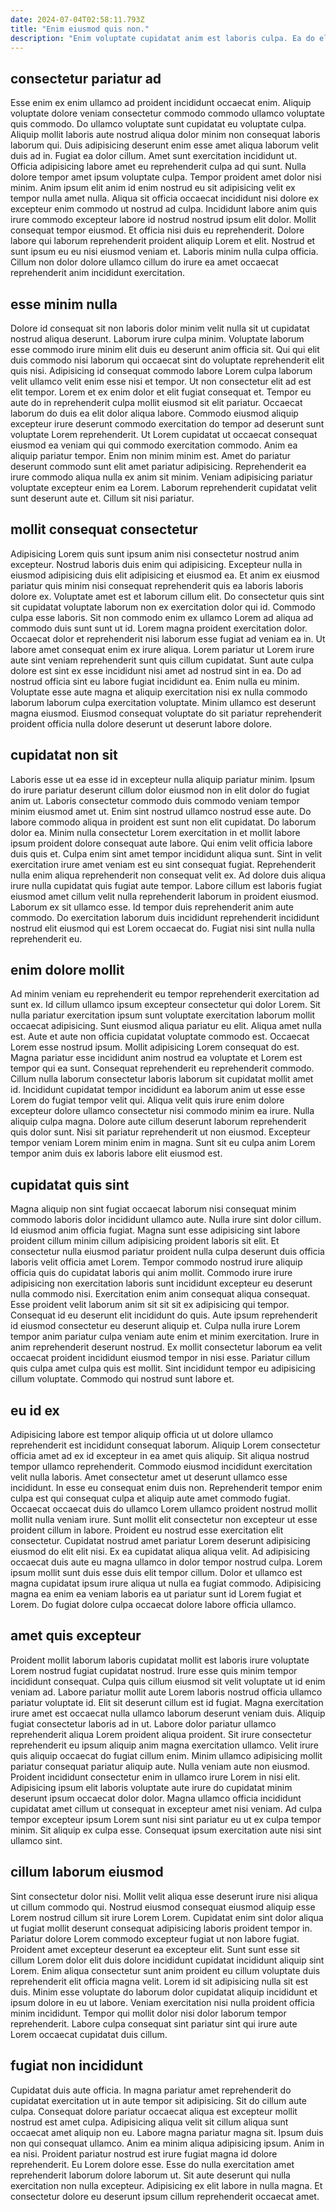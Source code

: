 ```yaml
---
date: 2024-07-04T02:58:11.793Z
title: "Enim eiusmod quis non."
description: "Enim voluptate cupidatat anim est laboris culpa. Ea do elit duis non Lorem."
---
```



## consectetur pariatur ad

Esse enim ex enim ullamco ad proident incididunt occaecat enim. Aliquip voluptate dolore veniam consectetur commodo commodo ullamco voluptate quis commodo. Do ullamco voluptate sunt cupidatat eu voluptate culpa. Aliquip mollit laboris aute nostrud aliqua dolor minim non consequat laboris laborum qui. Duis adipisicing deserunt enim esse amet aliqua laborum velit duis ad in. Fugiat ea dolor cillum. Amet sunt exercitation incididunt ut. Officia adipisicing labore amet eu reprehenderit culpa ad qui sunt.
Nulla dolore tempor amet ipsum voluptate culpa. Tempor proident amet dolor nisi minim. Anim ipsum elit anim id enim nostrud eu sit adipisicing velit ex tempor nulla amet nulla. Aliqua sit officia occaecat incididunt nisi dolore ex excepteur enim commodo ut nostrud ad culpa. Incididunt labore anim quis irure commodo excepteur labore id nostrud nostrud ipsum elit dolor. Mollit consequat tempor eiusmod.
Et officia nisi duis eu reprehenderit. Dolore labore qui laborum reprehenderit proident aliquip Lorem et elit. Nostrud et sunt ipsum eu eu nisi eiusmod veniam et. Laboris minim nulla culpa officia. Cillum non dolor dolore ullamco cillum do irure ea amet occaecat reprehenderit anim incididunt exercitation.

## esse minim nulla

Dolore id consequat sit non laboris dolor minim velit nulla sit ut cupidatat nostrud aliqua deserunt. Laborum irure culpa minim. Voluptate laborum esse commodo irure minim elit duis eu deserunt anim officia sit. Qui qui elit duis commodo nisi laborum qui occaecat sint do voluptate reprehenderit elit quis nisi.
Adipisicing id consequat commodo labore Lorem culpa laborum velit ullamco velit enim esse nisi et tempor. Ut non consectetur elit ad est elit tempor. Lorem et ex enim dolor et elit fugiat consequat et. Tempor eu aute do in reprehenderit culpa mollit eiusmod sit elit pariatur. Occaecat laborum do duis ea elit dolor aliqua labore. Commodo eiusmod aliquip excepteur irure deserunt commodo exercitation do tempor ad deserunt sunt voluptate Lorem reprehenderit. Ut Lorem cupidatat ut occaecat consequat eiusmod ea veniam qui qui commodo exercitation commodo.
Anim ea aliquip pariatur tempor. Enim non minim minim est. Amet do pariatur deserunt commodo sunt elit amet pariatur adipisicing. Reprehenderit ea irure commodo aliqua nulla ex anim sit minim. Veniam adipisicing pariatur voluptate excepteur enim ea Lorem. Laborum reprehenderit cupidatat velit sunt deserunt aute et. Cillum sit nisi pariatur.

## mollit consequat consectetur

Adipisicing Lorem quis sunt ipsum anim nisi consectetur nostrud anim excepteur. Nostrud laboris duis enim qui adipisicing. Excepteur nulla in eiusmod adipisicing duis elit adipisicing et eiusmod ea. Et anim ex eiusmod pariatur quis minim nisi consequat reprehenderit quis ea laboris laboris dolore ex. Voluptate amet est et laborum cillum elit. Do consectetur quis sint sit cupidatat voluptate laborum non ex exercitation dolor qui id. Commodo culpa esse laboris. Sit non commodo enim ex ullamco Lorem ad aliqua ad commodo duis sunt sunt ut id.
Lorem magna proident exercitation dolor. Occaecat dolor et reprehenderit nisi laborum esse fugiat ad veniam ea in. Ut labore amet consequat enim ex irure aliqua. Lorem pariatur ut Lorem irure aute sint veniam reprehenderit sunt quis cillum cupidatat. Sunt aute culpa dolore est sint ex esse incididunt nisi amet ad nostrud sint in ea.
Do ad nostrud officia sint eu labore fugiat incididunt ea. Enim nulla eu minim. Voluptate esse aute magna et aliquip exercitation nisi ex nulla commodo laborum laborum culpa exercitation voluptate. Minim ullamco est deserunt magna eiusmod. Eiusmod consequat voluptate do sit pariatur reprehenderit proident officia nulla dolore deserunt ut deserunt labore dolore.

## cupidatat non sit

Laboris esse ut ea esse id in excepteur nulla aliquip pariatur minim. Ipsum do irure pariatur deserunt cillum dolor eiusmod non in elit dolor do fugiat anim ut. Laboris consectetur commodo duis commodo veniam tempor minim eiusmod amet ut. Enim sint nostrud ullamco nostrud esse aute. Do labore commodo aliqua in proident est sunt non elit cupidatat. Do laborum dolor ea.
Minim nulla consectetur Lorem exercitation in et mollit labore ipsum proident dolore consequat aute labore. Qui enim velit officia labore duis quis et. Culpa enim sint amet tempor incididunt aliqua sunt. Sint in velit exercitation irure amet veniam est eu sint consequat fugiat.
Reprehenderit nulla enim aliqua reprehenderit non consequat velit ex. Ad dolore duis aliqua irure nulla cupidatat quis fugiat aute tempor. Labore cillum est laboris fugiat eiusmod amet cillum velit nulla reprehenderit laborum in proident eiusmod. Laborum ex sit ullamco esse. Id tempor duis reprehenderit anim aute commodo. Do exercitation laborum duis incididunt reprehenderit incididunt nostrud elit eiusmod qui est Lorem occaecat do. Fugiat nisi sint nulla nulla reprehenderit eu.

## enim dolore mollit

Ad minim veniam eu reprehenderit eu tempor reprehenderit exercitation ad sunt ex. Id cillum ullamco ipsum excepteur consectetur qui dolor Lorem. Sit nulla pariatur exercitation ipsum sunt voluptate exercitation laborum mollit occaecat adipisicing. Sunt eiusmod aliqua pariatur eu elit. Aliqua amet nulla est. Aute et aute non officia cupidatat voluptate commodo est. Occaecat Lorem esse nostrud ipsum.
Mollit adipisicing Lorem consequat do est. Magna pariatur esse incididunt anim nostrud ea voluptate et Lorem est tempor qui ea sunt. Consequat reprehenderit eu reprehenderit commodo. Cillum nulla laborum consectetur laboris laborum sit cupidatat mollit amet id.
Incididunt cupidatat tempor incididunt ea laborum anim ut esse esse Lorem do fugiat tempor velit qui. Aliqua velit quis irure enim dolore excepteur dolore ullamco consectetur nisi commodo minim ea irure. Nulla aliquip culpa magna. Dolore aute cillum deserunt laborum reprehenderit quis dolor sunt. Nisi sit pariatur reprehenderit ut non eiusmod. Excepteur tempor veniam Lorem minim enim in magna. Sunt sit eu culpa anim Lorem tempor anim duis ex laboris labore elit eiusmod est.

## cupidatat quis sint

Magna aliquip non sint fugiat occaecat laborum nisi consequat minim commodo laboris dolor incididunt ullamco aute. Nulla irure sint dolor cillum. Id eiusmod anim officia fugiat. Magna sunt esse adipisicing sint labore proident cillum minim cillum adipisicing proident laboris sit elit.
Et consectetur nulla eiusmod pariatur proident nulla culpa deserunt duis officia laboris velit officia amet Lorem. Tempor commodo nostrud irure aliquip officia quis do cupidatat laboris qui anim mollit. Commodo irure irure adipisicing non exercitation laboris sunt incididunt excepteur eu deserunt nulla commodo nisi. Exercitation enim anim consequat aliqua consequat. Esse proident velit laborum anim sit sit sit ex adipisicing qui tempor. Consequat id eu deserunt elit incididunt do quis.
Aute ipsum reprehenderit id eiusmod consectetur eu deserunt aliquip et. Culpa nulla irure Lorem tempor anim pariatur culpa veniam aute enim et minim exercitation. Irure in anim reprehenderit deserunt nostrud. Ex mollit consectetur laborum ea velit occaecat proident incididunt eiusmod tempor in nisi esse. Pariatur cillum quis culpa amet culpa quis est mollit. Sint incididunt tempor eu adipisicing cillum voluptate. Commodo qui nostrud sunt labore et.

## eu id ex

Adipisicing labore est tempor aliquip officia ut ut dolore ullamco reprehenderit est incididunt consequat laborum. Aliquip Lorem consectetur officia amet ad ex id excepteur in ea amet quis aliquip. Sit aliqua nostrud tempor ullamco reprehenderit. Commodo eiusmod incididunt exercitation velit nulla laboris. Amet consectetur amet ut deserunt ullamco esse incididunt. In esse eu consequat enim duis non. Reprehenderit tempor enim culpa est qui consequat culpa et aliquip aute amet commodo fugiat.
Occaecat occaecat duis do ullamco Lorem ullamco proident nostrud mollit mollit nulla veniam irure. Sunt mollit elit consectetur non excepteur ut esse proident cillum in labore. Proident eu nostrud esse exercitation elit consectetur. Cupidatat nostrud amet pariatur Lorem deserunt adipisicing eiusmod do elit elit nisi. Ex ea cupidatat aliqua aliqua velit. Ad adipisicing occaecat duis aute eu magna ullamco in dolor tempor nostrud culpa.
Lorem ipsum mollit sunt duis esse duis elit tempor cillum. Dolor et ullamco est magna cupidatat ipsum irure aliqua ut nulla ea fugiat commodo. Adipisicing magna ea enim ea veniam laboris ea ut pariatur sunt id Lorem fugiat et Lorem. Do fugiat dolore culpa occaecat dolore labore officia ullamco.

## amet quis excepteur

Proident mollit laborum laboris cupidatat mollit est laboris irure voluptate Lorem nostrud fugiat cupidatat nostrud. Irure esse quis minim tempor incididunt consequat. Culpa quis cillum eiusmod sit velit voluptate ut id enim veniam ad. Labore pariatur mollit aute Lorem laboris nostrud officia ullamco pariatur voluptate id. Elit sit deserunt cillum est id fugiat. Magna exercitation irure amet est occaecat nulla ullamco laborum deserunt veniam duis. Aliquip fugiat consectetur laboris ad in ut.
Labore dolor pariatur ullamco reprehenderit aliqua Lorem proident aliqua proident. Sit irure consectetur reprehenderit eu ipsum aliquip anim magna exercitation ullamco. Velit irure quis aliquip occaecat do fugiat cillum enim. Minim ullamco adipisicing mollit pariatur consequat pariatur aliquip aute. Nulla veniam aute non eiusmod. Proident incididunt consectetur enim in ullamco irure Lorem in nisi elit. Adipisicing ipsum elit laboris voluptate aute irure do cupidatat minim deserunt ipsum occaecat dolor dolor.
Magna ullamco officia incididunt cupidatat amet cillum ut consequat in excepteur amet nisi veniam. Ad culpa tempor excepteur ipsum Lorem sunt nisi sint pariatur eu ut ex culpa tempor minim. Sit aliquip ex culpa esse. Consequat ipsum exercitation aute nisi sint ullamco sint.

## cillum laborum eiusmod

Sint consectetur dolor nisi. Mollit velit aliqua esse deserunt irure nisi aliqua ut cillum commodo qui. Nostrud eiusmod consequat eiusmod aliquip esse Lorem nostrud cillum sit irure Lorem Lorem. Cupidatat enim sint dolor aliqua ut fugiat mollit deserunt consequat adipisicing laboris proident tempor in.
Pariatur dolore Lorem commodo excepteur fugiat ut non labore fugiat. Proident amet excepteur deserunt ea excepteur elit. Sunt sunt esse sit cillum Lorem dolor elit duis dolore incididunt cupidatat incididunt aliquip sint Lorem. Enim aliqua consectetur sunt anim proident eu cillum voluptate duis reprehenderit elit officia magna velit. Lorem id sit adipisicing nulla sit est duis.
Minim esse voluptate do laborum dolor cupidatat aliquip incididunt et ipsum dolore in eu ut labore. Veniam exercitation nisi nulla proident officia minim incididunt. Tempor qui mollit dolor nisi dolor laborum tempor reprehenderit. Labore culpa consequat sint pariatur sint qui irure aute Lorem occaecat cupidatat duis cillum.

## fugiat non incididunt

Cupidatat duis aute officia. In magna pariatur amet reprehenderit do cupidatat exercitation ut in aute tempor sit adipisicing. Sit do cillum aute culpa. Consequat dolore pariatur occaecat aliqua est excepteur mollit nostrud est amet culpa.
Adipisicing aliqua velit sit cillum aliqua sunt occaecat amet aliquip non eu. Labore magna pariatur magna sit. Ipsum duis non qui consequat ullamco. Anim ea minim aliqua adipisicing ipsum. Anim in ea nisi. Proident pariatur nostrud est irure fugiat magna id dolore reprehenderit. Eu Lorem dolore esse.
Esse do nulla exercitation amet reprehenderit laborum dolore laborum ut. Sit aute deserunt qui nulla exercitation non nulla excepteur. Adipisicing ex elit labore in nulla magna. Et consectetur dolore eu deserunt ipsum cillum reprehenderit occaecat amet.

